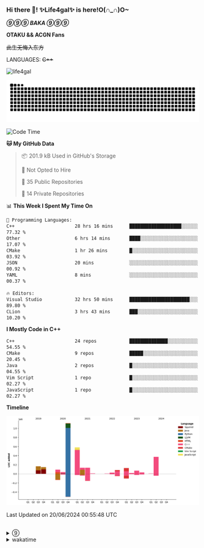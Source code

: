 ### Hi there 👋! ✨Life4gal✨ is here!O(∩_∩)O~

_**⑨⑨⑨ BAKA ⑨⑨⑨**_

**OTAKU && ACGN Fans**

~~此生无悔入东方~~

LANGUAGES: ~~C++~~

<p align="left"> <img src="https://komarev.com/ghpvc/?username=life4gal&label=Profile%20views&color=0e75b6&style=flat" alt="life4gal" /> </p>

![github contribution grid snake animation](https://raw.githubusercontent.com/Life4gal/Life4gal/snake_branch/github-contribution-grid-snake.svg)

<!--START_SECTION:waka-->
![Code Time](http://img.shields.io/badge/Code%20Time-4%2C770%20hrs%204%20mins-blue)

**🐱 My GitHub Data** 

> 📦 201.9 kB Used in GitHub's Storage 
 > 
> 🚫 Not Opted to Hire
 > 
> 📜 35 Public Repositories 
 > 
> 🔑 14 Private Repositories 
 > 
📊 **This Week I Spent My Time On** 

```text
💬 Programming Languages: 
C++                      28 hrs 16 mins      ███████████████████░░░░░░   77.32 % 
Other                    6 hrs 14 mins       ████░░░░░░░░░░░░░░░░░░░░░   17.07 % 
CMake                    1 hr 26 mins        █░░░░░░░░░░░░░░░░░░░░░░░░   03.92 % 
JSON                     20 mins             ░░░░░░░░░░░░░░░░░░░░░░░░░   00.92 % 
YAML                     8 mins              ░░░░░░░░░░░░░░░░░░░░░░░░░   00.37 % 

🔥 Editors: 
Visual Studio            32 hrs 50 mins      ██████████████████████░░░   89.80 % 
CLion                    3 hrs 43 mins       ███░░░░░░░░░░░░░░░░░░░░░░   10.20 % 
```

**I Mostly Code in C++** 

```text
C++                      24 repos            ██████████████░░░░░░░░░░░   54.55 % 
CMake                    9 repos             █████░░░░░░░░░░░░░░░░░░░░   20.45 % 
Java                     2 repos             █░░░░░░░░░░░░░░░░░░░░░░░░   04.55 % 
Vim Script               1 repo              █░░░░░░░░░░░░░░░░░░░░░░░░   02.27 % 
JavaScript               1 repo              █░░░░░░░░░░░░░░░░░░░░░░░░   02.27 % 
```



**Timeline**

![Lines of Code chart](https://raw.githubusercontent.com/Life4gal/Life4gal/main/assets/bar_graph.png)


 Last Updated on 20/06/2024 00:55:48 UTC
<!--END_SECTION:waka-->

<img src="https://wakatime.com/share/@Life4gal/86c21846-f841-4004-aed1-e1165eb797d6.svg?sanitize=true" alt=""/>
<img src="https://github-profile-trophy.vercel.app/?username=life4gal" alt=""/>

<details>
	<summary>⑨</summary>
	<img src="./images/⑨.jpg" alt="life4gal" />
</details>

<details>
	<summary>wakatime</summary>
	<img src="https://wakatime.com/share/@Life4gal/404666b2-d1ff-4388-94e0-a1935d341f14.svg?sanitize=true" alt=""/>
	<img src="https://wakatime.com/share/@Life4gal/972212ce-6084-4d98-a326-1997606ddf37.svg?sanitize=true" alt=""/>
	<img src="https://wakatime.com/share/@Life4gal/7ae4ead0-e1fd-412a-afcb-da977a5ae5e9.svg?sanitize=true" alt=""/>
</details>
